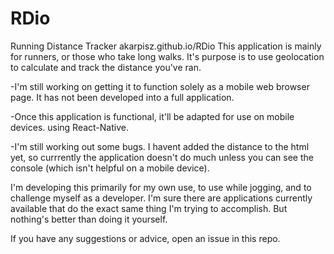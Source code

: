 # RDio
Running Distance Tracker
akarpisz.github.io/RDio
This application is mainly for runners, or those who take long walks. It's purpose is to use geolocation to calculate and track the distance you've ran.

-I'm still working on getting it to function solely as a mobile web browser page. It has not been developed into a full application.

-Once this application is functional, it'll be adapted for use on mobile devices. using React-Native.

-I'm still working out some bugs. I havent added the distance to the html yet, so currrently the application doesn't do much unless you  can see the console (which isn't helpful on a mobile device).

I'm developing this primarily for my own use, to use while jogging, and to challenge myself as a developer. I'm sure there are applications currently available that do the exact same thing I'm trying to accomplish. But nothing's better than doing it yourself.


If you have any suggestions or advice, open an issue in this repo.

